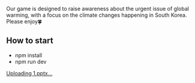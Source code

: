 Our game is designed to raise awareness about the urgent issue of global warming, with a focus on the climate changes happening in South Korea. Please enjoy🍀

## How to start

- npm install 
- npm run dev 

[Uploading 1.pptx…]()
